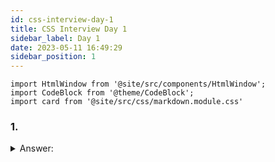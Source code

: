 ```yaml
---
id: css-interview-day-1
title: CSS Interview Day 1
sidebar_label: Day 1
date: 2023-05-11 16:49:29
sidebar_position: 1
---
```


```mdx-code-block
import HtmlWindow from '@site/src/components/HtmlWindow';
import CodeBlock from '@theme/CodeBlock';
import card from '@site/src/css/markdown.module.css'
```

### 1. 

<details>
    <summary>Answer:</summary>
</details>
